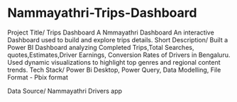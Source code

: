 # Nammayathri-Trips-Dashboard
Project Title/ Trips Dashboard 
A Nmmayathri Dashboard An interactive Dashboard used to build and explore trips details.
Short Description/
Built a Power BI Dashboard analyzing Completed Trips,Total Searches, quotes,Estimates,Driver Earnings, Conversion Rates
of Drivers in Bengaluru.
Used dynamic visualizations to highlight top genres and regional content trends.
Tech Stack/
Power Bi Desktop,
Power Query,
Data Modelling,
File Format - Pbix format

Data Source/
Nammayathri Drivers app
